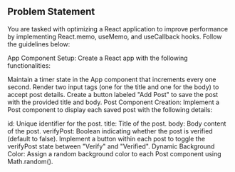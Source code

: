 ## Problem Statement

You are tasked with optimizing a React application to improve performance by implementing React.memo, useMemo, and useCallback hooks. Follow the guidelines below:

App Component Setup: Create a React app with the following functionalities:

Maintain a timer state in the App component that increments every one second.
Render two input tags (one for the title and one for the body) to accept post details.
Create a button labeled "Add Post" to save the post with the provided title and body.
Post Component Creation: Implement a Post component to display each saved post with the following details:

id: Unique identifier for the post.
title: Title of the post.
body: Body content of the post.
verifyPost: Boolean indicating whether the post is verified (default to false).
Implement a button within each post to toggle the verifyPost state between "Verify" and "Verified".
Dynamic Background Color: Assign a random background color to each Post component using Math.random().
